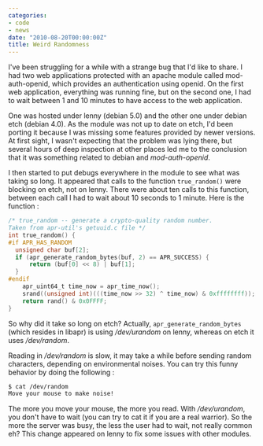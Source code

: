 ```yaml
---
categories:
- code
- news
date: "2010-08-20T00:00:00Z"
title: Weird Randomness
---
```


I've been struggling for a while with a strange bug that I'd like to
share. I had two web applications protected with an apache module
called mod-auth-openid, which provides an authentication using
openid. On the first web application, everything was running fine, but
on the second one, I had to wait between 1 and 10 minutes to have
access to the web application.

One was hosted under lenny (debian 5.0) and the other one under debian
etch (debian 4.0). As the module was not up to date on etch, I'd been
porting it because I was missing some features provided by newer
versions. At first sight, I wasn't expecting that the problem was
lying there, but several hours of deep inspection at other places led
me to the conclusion that it was something related to debian and
*mod-auth-openid*.

I then started to put debugs everywhere in the module to see what was
taking so long. It appeared that calls to the function `true_random()`
were blocking on etch, not on lenny.  There were about ten calls to
this function, between each call I had to wait about 10 seconds to 1
minute. Here is the function :

```c
/* true_random -- generate a crypto-quality random number. 
Taken from apr-util's getuuid.c file */
int true_random() {
#if APR_HAS_RANDOM
  unsigned char buf[2];
  if (apr_generate_random_bytes(buf, 2) == APR_SUCCESS) {
      return (buf[0] << 8) | buf[1];
  }
#endif
    apr_uint64_t time_now = apr_time_now();
    srand((unsigned int)(((time_now >> 32) ^ time_now) & 0xffffffff));
    return rand() & 0x0FFFF;
}
```

So why did it take so long on etch? Actually,
`apr_generate_random_bytes` (which resides in libapr) is using
_/dev/urandom_ on lenny, whereas on etch it uses _/dev/random_.

Reading in _/dev/random_ is slow, it may take a while before sending
random characters, depending on environmental noises. You can try this
funny behavior by doing the following :

```bash
$ cat /dev/random
Move your mouse to make noise!
```

The more you move your mouse, the more you read.  With _/dev/urandom_,
you don't have to wait (you can try to cat it if you are a real
warrior).  So the more the server was busy, the less the user had to
wait, not really common eh? This change appeared on lenny to fix some
issues with other modules.
